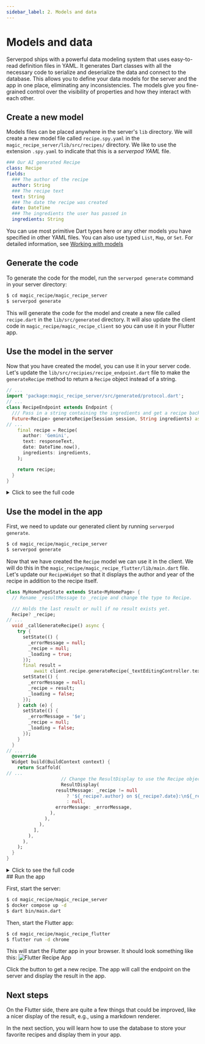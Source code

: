```yaml
---
sidebar_label: 2. Models and data
---
```


# Models and data

Serverpod ships with a powerful data modeling system that uses easy-to-read definition files in YAML. It generates Dart classes with all the necessary code to serialize and deserialize the data and connect to the database. This allows you to define your data models for the server and the app in one place, eliminating any inconsistencies. The models give you fine-grained control over the visibility of properties and how they interact with each other.

## Create a new model

Models files can be placed anywhere in the server's `lib` directory. We will create a new model file called `recipe.spy.yaml` in the `magic_recipe_server/lib/src/recipes/` directory. We like to use the extension `.spy.yaml` to indicate that this is a _serverpod YAML_ file.

<!--SNIPSTART 02-typed-endpoint-model-->
```yaml
### Our AI generated Recipe
class: Recipe
fields:
  ### The author of the recipe
  author: String
  ### The recipe text
  text: String
  ### The date the recipe was created
  date: DateTime
  ### The ingredients the user has passed in
  ingredients: String
```
<!--SNIPEND-->

You can use most primitive Dart types here or any other models you have specified in other YAML files. You can also use typed `List`, `Map`, or `Set`. For detailed information, see [Working with models](../concepts/models)

## Generate the code

To generate the code for the model, run the `serverpod generate` command in your server directory:

```bash
$ cd magic_recipe/magic_recipe_server
$ serverpod generate
```

This will generate the code for the model and create a new file called `recipe.dart` in the `lib/src/generated` directory. It will also update the client code in `magic_recipe/magic_recipe_client` so you can use it in your Flutter app.

## Use the model in the server

Now that you have created the model, you can use it in your server code. Let's update the `lib/src/recipies/recipe_endpoint.dart` file to make the `generateRecipe` method to return a `Recipe` object instead of a string.

<!--SNIPSTART 02-typed-endpoint  {"selectedLines": ["4", "10-12", "39-48"]}-->
```dart
// ...
import 'package:magic_recipe_server/src/generated/protocol.dart';
// ...
class RecipeEndpoint extends Endpoint {
  /// Pass in a string containing the ingredients and get a recipe back.
  Future<Recipe> generateRecipe(Session session, String ingredients) async {
// ...
    final recipe = Recipe(
      author: 'Gemini',
      text: responseText,
      date: DateTime.now(),
      ingredients: ingredients,
    );

    return recipe;
  }
}
```
<!--SNIPEND-->

<details>

<summary>Click to see the full code</summary>
<p>

<!--SNIPSTART 02-typed-endpoint-->
```dart
import 'dart:async';

import 'package:google_generative_ai/google_generative_ai.dart';
import 'package:magic_recipe_server/src/generated/protocol.dart';
import 'package:serverpod/serverpod.dart';

/// This is the endpoint that will be used to generate a recipe using the
/// Google Gemini API. It extends the Endpoint class and implements the
/// generateRecipe method.
class RecipeEndpoint extends Endpoint {
  /// Pass in a string containing the ingredients and get a recipe back.
  Future<Recipe> generateRecipe(Session session, String ingredients) async {
    // Serverpod automatically loads your passwords.yaml file and makes the passwords available
    // in the session.passwords map.
    final geminiApiKey = session.passwords['gemini'];
    if (geminiApiKey == null) {
      throw Exception('Gemini API key not found');
    }
    final gemini = GenerativeModel(
      model: 'gemini-1.5-flash-latest',
      apiKey: geminiApiKey,
    );

    // A prompt to generate a recipe, the user will provide a free text input with the ingredients
    final prompt =
        'Generate a recipe using the following ingredients: $ingredients, always put the title '
        'of the recipe in the first line, and then the instructions. The recipe should be easy '
        'to follow and include all necessary steps. Please provide a detailed recipe.';

    final response = await gemini.generateContent([Content.text(prompt)]);

    final responseText = response.text;

    // Check if the response is empty or null
    if (responseText == null || responseText.isEmpty) {
      throw Exception('No response from Gemini API');
    }

    final recipe = Recipe(
      author: 'Gemini',
      text: responseText,
      date: DateTime.now(),
      ingredients: ingredients,
    );

    return recipe;
  }
}
```
<!--SNIPEND-->

</p>
</details>

## Use the model in the app

First, we need to update our generated client by running `serverpod generate`.

```bash
$ cd magic_recipe/magic_recipe_server
$ serverpod generate
```

Now that we have created the `Recipe` model we can use it in the client. We will do this in the `magic_recipe/magic_recipe_flutter/lib/main.dart` file. Let's update our `RecipeWidget` so that it displays the author and year of the recipe in addition to the recipe itself.

<!--SNIPSTART 02-typed-endpoint-flutter  {"selectedLines": ["1-5", "15-36", "38-40", "69-83"]}-->
```dart
class MyHomePageState extends State<MyHomePage> {
  // Rename _resultMessage to _recipe and change the type to Recipe.

  /// Holds the last result or null if no result exists yet.
  Recipe? _recipe;
// ...
  void _callGenerateRecipe() async {
    try {
      setState(() {
        _errorMessage = null;
        _recipe = null;
        _loading = true;
      });
      final result =
          await client.recipe.generateRecipe(_textEditingController.text);
      setState(() {
        _errorMessage = null;
        _recipe = result;
        _loading = false;
      });
    } catch (e) {
      setState(() {
        _errorMessage = '$e';
        _recipe = null;
        _loading = false;
      });
    }
  }
// ...
  @override
  Widget build(BuildContext context) {
    return Scaffold(
// ...
                    // Change the ResultDisplay to use the Recipe object
                    ResultDisplay(
                  resultMessage: _recipe != null
                      ? '${_recipe?.author} on ${_recipe?.date}:\n${_recipe?.text}'
                      : null,
                  errorMessage: _errorMessage,
                ),
              ),
            ),
          ],
        ),
      ),
    );
  }
}
```
<!--SNIPEND-->

<details>

<summary>Click to see the full code</summary>
<p>

<!--SNIPSTART 02-typed-endpoint-flutter-->
```dart
class MyHomePageState extends State<MyHomePage> {
  // Rename _resultMessage to _recipe and change the type to Recipe.

  /// Holds the last result or null if no result exists yet.
  Recipe? _recipe;

  /// Holds the last error message that we've received from the server or null if no
  /// error exists yet.
  String? _errorMessage;

  final _textEditingController = TextEditingController();

  bool _loading = false;

  void _callGenerateRecipe() async {
    try {
      setState(() {
        _errorMessage = null;
        _recipe = null;
        _loading = true;
      });
      final result =
          await client.recipe.generateRecipe(_textEditingController.text);
      setState(() {
        _errorMessage = null;
        _recipe = result;
        _loading = false;
      });
    } catch (e) {
      setState(() {
        _errorMessage = '$e';
        _recipe = null;
        _loading = false;
      });
    }
  }

  @override
  Widget build(BuildContext context) {
    return Scaffold(
      appBar: AppBar(
        title: Text(widget.title),
      ),
      body: Padding(
        padding: const EdgeInsets.all(16),
        child: Column(
          children: [
            Padding(
              padding: const EdgeInsets.only(bottom: 16.0),
              child: TextField(
                controller: _textEditingController,
                decoration: const InputDecoration(
                  hintText: 'Enter your ingredients',
                ),
              ),
            ),
            Padding(
              padding: const EdgeInsets.only(bottom: 16.0),
              child: ElevatedButton(
                onPressed: _loading ? null : _callGenerateRecipe,
                child: _loading
                    ? const Text('Loading...')
                    : const Text('Send to Server'),
              ),
            ),
            Expanded(
              child: SingleChildScrollView(
                child:
                    // Change the ResultDisplay to use the Recipe object
                    ResultDisplay(
                  resultMessage: _recipe != null
                      ? '${_recipe?.author} on ${_recipe?.date}:\n${_recipe?.text}'
                      : null,
                  errorMessage: _errorMessage,
                ),
              ),
            ),
          ],
        ),
      ),
    );
  }
}
```
<!--SNIPEND-->

</p>
</details>
## Run the app

First, start the server:

```bash
$ cd magic_recipe/magic_recipe_server
$ docker compose up -d
$ dart bin/main.dart
```

Then, start the Flutter app:

```bash
$ cd magic_recipe/magic_recipe_flutter
$ flutter run -d chrome
```

This will start the Flutter app in your browser. It should look something like this:
![Flutter Recipe App](/img/getting-started/flutter-web-ingredients.png)

Click the button to get a new recipe. The app will call the endpoint on the server and display the result in the app.

## Next steps

On the Flutter side, there are quite a few things that could be improved, like a nicer display of the result, e.g., using a markdown renderer.

In the next section, you will learn how to use the database to store your favorite recipes and display them in your app.

